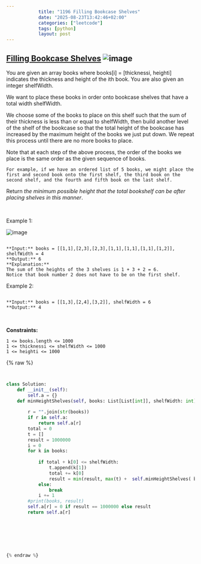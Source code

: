 ```yaml
---
            title: "1196 Filling Bookcase Shelves"
            date: "2025-08-23T13:42:46+02:00"
            categories: ["leetcode"]
            tags: [python]
            layout: post
---
```

            
## [Filling Bookcase Shelves](https://leetcode.com/problems/filling-bookcase-shelves) ![image](https://img.shields.io/badge/Difficulty-Medium-orange)

You are given an array books where books[i] = [thicknessi, heighti] indicates the thickness and height of the ith book. You are also given an integer shelfWidth.

We want to place these books in order onto bookcase shelves that have a total width shelfWidth.

We choose some of the books to place on this shelf such that the sum of their thickness is less than or equal to shelfWidth, then build another level of the shelf of the bookcase so that the total height of the bookcase has increased by the maximum height of the books we just put down. We repeat this process until there are no more books to place.

Note that at each step of the above process, the order of the books we place is the same order as the given sequence of books.

	For example, if we have an ordered list of 5 books, we might place the first and second book onto the first shelf, the third book on the second shelf, and the fourth and fifth book on the last shelf.

Return *the minimum possible height that the total bookshelf can be after placing shelves in this manner*.

 

Example 1:

![image](https://assets.leetcode.com/uploads/2019/06/24/shelves.png)
```

**Input:** books = [[1,1],[2,3],[2,3],[1,1],[1,1],[1,1],[1,2]], shelfWidth = 4
**Output:** 6
**Explanation:**
The sum of the heights of the 3 shelves is 1 + 3 + 2 = 6.
Notice that book number 2 does not have to be on the first shelf.

```

Example 2:

```

**Input:** books = [[1,3],[2,4],[3,2]], shelfWidth = 6
**Output:** 4

```

 

**Constraints:**

	1 <= books.length <= 1000
	1 <= thicknessi <= shelfWidth <= 1000
	1 <= heighti <= 1000

{% raw %}


```python


class Solution:
    def __init__(self):
        self.a = {}
    def minHeightShelves(self, books: List[List[int]], shelfWidth: int) -> int:
        
        r = "".join(str(books))
        if r in self.a:
            return self.a[r]
        total = 0
        t = []
        result = 1000000
        i = 0
        for k in books:
            
            if total + k[0] <= shelfWidth:
                t.append(k[1])
                total += k[0]
                result = min(result, max(t) +  self.minHeightShelves( books[i+1:], shelfWidth))
            else:
                break
            i += 1
        #print(books, result)
        self.a[r] = 0 if result == 1000000 else result
        return self.a[r]

            


        


{% endraw %}
```
